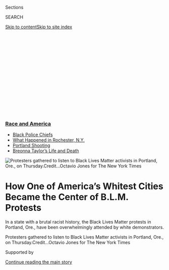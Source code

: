 <div id="app">

<div>

<div>

<div>

<div class="NYTAppHideMasthead css-ikk3s8 e1suatyy0">

<div class="section css-133zg39 e1suatyy2">

<div class="css-eph4ug er09x8g0">

<div class="css-6n7j50">

</div>

<span class="css-1dv1kvn">Sections</span>

<div class="css-10488qs">

<span class="css-1dv1kvn">SEARCH</span>

</div>

[Skip to content](#site-content)[Skip to site
index](#site-index)

</div>

<div class="css-10698na e1huz5gh0">

</div>

</div>

</div>

</div>

<div data-aria-hidden="false">

<div id="site-content" data-role="main">

<div>

<div class="css-1aor85t" style="opacity:0.000000001;z-index:-1;visibility:hidden">

<div class="css-1hqnpie">

<div class="css-epjblv">

<span class="css-17xtcya">[U.S.](/section/us)</span><span class="css-x15j1o">|</span><span class="css-fwqvlz">How
One of America’s Whitest Cities Became the Center of B.L.M.
Protests</span>

</div>

<div class="css-k008qs">

<div class="css-1iwv8en">

<span class="css-18z7m18"></span>

<div>

</div>

</div>

<span class="css-1n6z4y">https://nyti.ms/3eX7huM</span>

<div class="css-1705lsu">

<div class="css-4xjgmj">

<div class="css-4skfbu" data-role="toolbar" data-aria-label="Social Media Share buttons, Save button, and Comments Panel with current comment count" data-testid="share-tools">

  - 
  - 
  - 
  - 
    
    <div class="css-6n7j50">
    
    </div>

  - 
  - 

</div>

</div>

</div>

</div>

</div>

</div>

<div class="css-11qgg8s">

<div class="css-l9svim">

### [<span class="css-pa1jbp"><span class="css-1rxm0ex">Race and</span><span class="css-1rxm0ex"> America</span></span>](https://www.nytimes3xbfgragh.onion/news-event/george-floyd-protests-minneapolis-new-york-los-angeles?name=styln-george-floyd&region=TOP_BANNER&block=storyline_menu_recirc&action=click&pgtype=Article&impression_id=77a0fee0-f52b-11ea-8f57-43e30c511e3d&variant=undefined)

  - <span class="css-1qkutce">[Black Police
    Chiefs](https://www.nytimes3xbfgragh.onion/2020/09/11/us/black-police-chiefs-reform.html?name=styln-george-floyd&region=TOP_BANNER&block=storyline_menu_recirc&action=click&pgtype=Article&impression_id=77a0fee1-f52b-11ea-8f57-43e30c511e3d&variant=undefined)</span>
  - <span class="css-1qkutce">[What Happened in Rochester,
    N.Y.](https://www.nytimes3xbfgragh.onion/2020/09/04/nyregion/rochester-police-daniel-prude.html?name=styln-george-floyd&region=TOP_BANNER&block=storyline_menu_recirc&action=click&pgtype=Article&impression_id=77a0fee2-f52b-11ea-8f57-43e30c511e3d&variant=undefined)</span>
  - <span class="css-1qkutce">[Portland
    Shooting](https://www.nytimes3xbfgragh.onion/2020/08/30/us/portland-shooting-explained.html?name=styln-george-floyd&region=TOP_BANNER&block=storyline_menu_recirc&action=click&pgtype=Article&impression_id=77a0fee3-f52b-11ea-8f57-43e30c511e3d&variant=undefined)</span>
  - <span class="css-1qkutce">[Breonna Taylor’s Life and
    Death](https://www.nytimes3xbfgragh.onion/2020/08/30/us/breonna-taylor-police-killing.html?name=styln-george-floyd&region=TOP_BANNER&block=storyline_menu_recirc&action=click&pgtype=Article&impression_id=77a0fee4-f52b-11ea-8f57-43e30c511e3d&variant=undefined)</span>

</div>

</div>

<div id="fullBleedHeaderContent">

<div class="css-9fsmc8">

![<span class="css-16f3y1r e13ogyst0" data-aria-hidden="true">Protesters
gathered to listen to Black Lives Matter activists in Portland, Ore., on
Thursday.</span><span class="css-cnj6d5 e1z0qqy90" itemprop="copyrightHolder"><span class="css-1ly73wi e1tej78p0">Credit...</span><span><span>Octavio
Jones for The New York
Times</span></span></span>](https://static01.graylady3jvrrxbe.onion/images/2020/07/24/us/24portland-race01/merlin_174891828_0efe9f26-2890-48cc-9786-9a3ad7006897-articleLarge.jpg?quality=75&auto=webp&disable=upscale)

</div>

<div class="css-1aqq9tq">

<div class="css-1vkm6nb ehdk2mb0">

# How One of America’s Whitest Cities Became the Center of B.L.M. Protests

</div>

In a state with a brutal racist history, the Black Lives Matter protests
in Portland, Ore., have been overwhelmingly attended by white
demonstrators.

</div>

<div class="css-nwzfg5 e1gnum310">

<span class="css-1f9pvn2 us">Protesters gathered to listen to Black
Lives Matter activists in Portland, Ore., on
Thursday.</span><span class="css-cnj6d5 e1z0qqy90" itemprop="copyrightHolder"><span class="css-1ly73wi e1tej78p0">Credit...</span><span><span>Octavio
Jones for The New York Times</span></span></span>

</div>

<div id="sponsor-wrapper" class="css-1hyfx7x">

<div id="sponsor-slug" class="css-19vbshk">

Supported by

</div>

[Continue reading the main
story](#after-sponsor)

<div id="sponsor" class="ad sponsor-wrapper" style="text-align:center;height:100%;display:block">

</div>

<div id="after-sponsor">

</div>

</div>

<div class="css-1wx1auc e1gnum311">

<div class="css-18e8msd">

<div class="css-vp77d3 epjyd6m0">

<div class="css-hus3qt ey68jwv0" data-aria-hidden="true">

[![Thomas
Fuller](https://static01.graylady3jvrrxbe.onion/images/2018/06/12/multimedia/author-thomas-fuller/author-thomas-fuller-thumbLarge.png
"Thomas Fuller")](https://www.nytimes3xbfgragh.onion/by/thomas-fuller)

</div>

<div class="css-1baulvz">

By [<span class="css-1baulvz last-byline" itemprop="name">Thomas
Fuller</span>](https://www.nytimes3xbfgragh.onion/by/thomas-fuller)

</div>

</div>

  - 
    
    <div class="css-ld3wwf e16638kd2">
    
    Published July 24, 2020Updated July 29,
    2020
    
    </div>

  - 
    
    <div class="css-4xjgmj">
    
    <div class="css-pvvomx" data-role="toolbar" data-aria-label="Social Media Share buttons, Save button, and Comments Panel with current comment count" data-testid="share-tools">
    
      - 
      - 
      - 
      - 
        
        <div class="css-6n7j50">
        
        </div>
    
      - 
      - 
    
    </div>
    
    </div>

</div>

</div>

</div>

<div class="section meteredContent css-1r7ky0e" name="articleBody" itemprop="articleBody">

<div class="css-1fanzo5 StoryBodyCompanionColumn">

<div class="css-53u6y8">

PORTLAND, Ore. — Seyi Fasoranti, a chemist who moved to Oregon from the
East Coast six months ago, has watched the Black Lives Matter [protests
in
Portland](https://www.nytimes3xbfgragh.onion/2020/07/29/us/protests-portland-federal-withdrawal.html)
with fascination. A sea of white faces in one of the whitest major
American cities has cried out for racial justice every night for nearly
two months.

“It’s something I joke about with my friends,” Mr. Fasoranti, who is
Black, said over the din of protest chants this week. “There are more
Black Lives Matter signs in Portland than Black people.”

Loud advocacy has been a hallmark of
[Portland](https://www.nytimes3xbfgragh.onion/2020/07/25/us/a-wall-of-vets-joins-the-front-lines-of-portland-protests.html)
life for decades, but unlike past protests over environmental policies
or foreign wars, racism is a more complicated topic in Oregon, one that
is intertwined with demographics and the state’s legacy of some of [the
most brutal anti-Black
laws](https://www.nytimes3xbfgragh.onion/2017/06/04/us/portland-killings-racist-laws-oregon.html)
in the nation.

</div>

</div>

<div>

</div>

<div class="css-1fanzo5 StoryBodyCompanionColumn">

<div class="css-53u6y8">

During 56 straight nights of protests here, throngs of largely white
protesters have raised their fists in the air and chanted, “This is not
a riot, it’s a revolution.” They have thrown water bottles at the
federal courthouse, tried to pry off the plywood that protects the
entrance and engaged in running battles with police officers through
clouds of tear gas. In recent nights, the number of protesters has
swollen into the thousands.

</div>

</div>

<div class="css-1fanzo5 StoryBodyCompanionColumn">

<div class="css-53u6y8">

Damany Igwé, 43, a bath products salesman who is Black and has taken
part in dozens of the protests, says white crowds have shielded him from
the police, all the while yelling “Black power\!”

</div>

</div>

![<span class="css-16f3y1r e13ogyst0">President Trump’s deployment of
federal agents is fueling the unrest in Portland, where protests have
continued for over 50 consecutive
days.</span>](https://static01.graylady3jvrrxbe.onion/images/2020/07/22/autossell/Portland-Still_01/Portland-Still_01-videoSixteenByNineJumbo1600-v4.jpg)

<div class="css-1fanzo5 StoryBodyCompanionColumn">

<div class="css-53u6y8">

“I feel the most protected that I ever have in my city,” Mr. Igwé said
during a Wednesday night protest that lasted well into Thursday morning.
“White people can’t understand what we’ve been through completely, but
they are trying to empathize. That’s a beginning.”

Of the 35 cities in the United States with populations larger than
500,000, Portland is the whitest, according to census data, with 71
percent of residents categorized as non-Latino whites.

</div>

</div>

<div class="css-1fanzo5 StoryBodyCompanionColumn">

<div class="css-53u6y8">

Oregon’s relative homogeneity — the state is three-quarters white
compared with neighboring California, where white people make up 37
percent of the population — was not accidental. The state was founded on
principles of white supremacy. A 19th-century lash law called for
whipping any Black person found in the state. In the early part of the
20th century Oregon’s Legislature was dominated by members of the Ku
Klux Klan.

Today the average income level for Black families in Portland is nearly
half that of white residents, and police shootings of Black residents
are disproportionate to their 6 percent share of the population. Three
years ago, two good Samaritans were [fatally
stabbed](https://www.nytimes3xbfgragh.onion/2017/05/27/us/portland-train-attack-muslim-rant.html)
while trying to stop a man from shouting slurs at two African-American
women on a commuter train, one of whom was wearing Muslim dress.

</div>

</div>

<div>

</div>

<div class="css-1fanzo5 StoryBodyCompanionColumn">

<div class="css-53u6y8">

“Really there are two Portlands that exist,” said Walidah Imarisha, a
scholar of Black history in Oregon. “There’s white Portland and Portland
of color.”

The differences, she said, cover almost every aspect of life. “There’s
massive racial disparities around wealth, health care, schools and
criminal legal systems that white Portlanders just don’t understand.”

Yet on the streets this week in Portland there was optimism among Black
protest leaders who generally spoke admiringly of the large white
crowds, which were reinvigorated last week after clashes with federal
riot police officers who are protecting a U.S. courthouse and other
buildings.

</div>

</div>

<div class="css-79elbk" data-testid="photoviewer-wrapper">

<div class="css-z3e15g" data-testid="photoviewer-wrapper-hidden">

</div>

<div class="css-1a48zt4 ehw59r15" data-testid="photoviewer-children">

![<span class="css-16f3y1r e13ogyst0" data-aria-hidden="true">Protesters
wrote the names of Breonna Taylor and George Floyd, who were killed by
the police, on a wooden facade surrounding the federal courthouse that
has been the site of protests in
Portland.</span><span class="css-cnj6d5 e1z0qqy90" itemprop="copyrightHolder"><span class="css-1ly73wi e1tej78p0">Credit...</span><span>Octavio
Jones for The New York
Times</span></span>](https://static01.graylady3jvrrxbe.onion/images/2020/07/24/us/24portland-race02/24portland-race02-articleLarge.jpg?quality=75&auto=webp&disable=upscale)

</div>

</div>

<div class="css-1fanzo5 StoryBodyCompanionColumn">

<div class="css-53u6y8">

Xavier Warner, a Black protest organizer, called the predominance of
white protesters “a beautiful thing” that speaks to the progressive
ethos in the city.

Teal Lindseth, another Black organizer, said she saw the irony in
predominantly white Portland having among the longest continuous
protests stemming from the police killing of George Floyd in Minneapolis
on May 25. But she said she was thankful for the strength in numbers.
“They hurt us less when there are more people,” she said.

The role of white protesters has some detractors in the Black community.

In an [op-ed published Thursday in The Washington
Post](https://www.washingtonpost.com/opinions/2020/07/23/portlands-protests-were-supposed-be-about-black-lives-now-theyre-white-spectacle/),
the Rev. E.D. Mondainé, the president of the Portland branch of the
N.A.A.C.P., called the protests a “spectacle” that distracted attention
from the Black Lives Matter movement.

“Are they really furthering the cause of justice, or is this another
example of white co-optation?” he wrote.

But in a measure of the divided opinion on this question, Mr. Mondainé’s
predecessor at the N.A.A.C.P., Jo Ann Hardesty, a city commissioner,
rejected his criticism.

“There’s a lot of new, aware folks who have joined into the battle for
Black lives,” she said during a news conference on Thursday.

</div>

</div>

<div>

</div>

<div class="css-1fanzo5 StoryBodyCompanionColumn">

<div class="css-53u6y8">

Ms. Hardesty, who took office in 2019 as the first African-American
woman on the Portland City Council, said the protests were serving the
dual purposes of fighting racial injustice and rejecting the presence of
federal agents sent to the city by the Trump administration.

Both protest goals were important, she said. “And one is not any more
important than the
other.”

</div>

</div>

<div class="css-79elbk" data-testid="photoviewer-wrapper">

<div class="css-z3e15g" data-testid="photoviewer-wrapper-hidden">

</div>

<div class="css-1a48zt4 ehw59r15" data-testid="photoviewer-children">

<div class="css-1xdhyk6 erfvjey0">

<span class="css-1ly73wi e1tej78p0">Image</span>

<div class="css-zjzyr8">

<div data-testid="lazyimage-container" style="height:257.77777777777777px">

</div>

</div>

</div>

<span class="css-16f3y1r e13ogyst0" data-aria-hidden="true">The Wall of
Moms, a group of mothers that regularly attends the
protests.</span><span class="css-cnj6d5 e1z0qqy90" itemprop="copyrightHolder"><span class="css-1ly73wi e1tej78p0">Credit...</span><span>Octavio
Jones for The New York Times</span></span>

</div>

</div>

<div class="css-1fanzo5 StoryBodyCompanionColumn">

<div class="css-53u6y8">

Joe Lowndes, an expert on right-wing politics and race at the University
of Oregon, said the protests reflected an intertwining of interests in
recent years between racial justice advocates and the largely white
anti-fascist movement. Both are deeply distrustful of the police and
want police powers and budgets curtailed. The presence of far-right
groups in Oregon, emboldened during the Trump administration, has also
brought anti-racists and anti-fascists into closer alignment, he said.

Speeches and chants at the protests have touched on the legacy of
slavery and the stripping of lands from Native Americans. From a
historical perspective, the sight of hundreds of white protesters
chanting one of that movement’s most popular refrains — “Stolen lands
and stolen people” — can be jarring.

As the destination of the Lewis and Clark expeditions, Oregon once
symbolized the conquest of the American West and the subjugation of
Native peoples.

Some white protesters said it was this white supremacist legacy that
helped spur them into the streets.

“Bringing that history to light is definitely a motivating factor,” said
Liza Lopetrone, a veterinary nurse who joined the Wall of Moms protest
this week that consisted mostly of white women locking arms in the face
of the federal agents. “Oregon has an extremely racist history. I’m not
from here but I take responsibility for it
now.”

</div>

</div>

<div class="css-79elbk" data-testid="photoviewer-wrapper">

<div class="css-z3e15g" data-testid="photoviewer-wrapper-hidden">

</div>

<div class="css-1a48zt4 ehw59r15" data-testid="photoviewer-children">

<div class="css-1xdhyk6 erfvjey0">

<span class="css-1ly73wi e1tej78p0">Image</span>

<div class="css-zjzyr8">

<div data-testid="lazyimage-container" style="height:257.77777777777777px">

</div>

</div>

</div>

<span class="css-16f3y1r e13ogyst0" data-aria-hidden="true">There is a
sense of optimism among Black protest leaders, who generally spoke
admiringly of the largely white
crowds.</span><span class="css-cnj6d5 e1z0qqy90" itemprop="copyrightHolder"><span class="css-1ly73wi e1tej78p0">Credit...</span><span>Octavio
Jones for The New York Times</span></span>

</div>

</div>

<div class="css-1fanzo5 StoryBodyCompanionColumn">

<div class="css-53u6y8">

Another woman at the protest, Julie Liggins, had a more immediate
connection to prejudice and racism in Portland. She is white and her
husband of three decades, Reginald, is Black.

During the years he drove his car to work, Mr. Liggins said, he was
pulled over by Portland police multiple times without cause. He said he
switched to riding the bus. But two years ago when Mr. Liggins, who is
60, ran to catch a bus, the police [pulled it
over](https://katu.com/news/local/beaverton-police-launch-investigation-into-possible-case-of-racial-profiling-reggie-liggins)
after misidentifying him for a robbery suspect in his 20s.

Mr. Liggins said he was encouraged by the protests even if he wished the
reckoning over race in America had occurred earlier. And he loves his
life in Portland.

“You can literally go days without seeing people that look like you,” he
said. “But I find Portland to be a very progressive city despite its
racist past. I can honestly say that as an interracial couple we haven’t
had any problems here.”

Mr. Fasoranti, the chemist, says he has been impressed with the
awareness of racial issues in Portland and described the current round
of protests as something that “feels genuine.”

He says he feels welcome in the city and was intrigued soon after he
arrived when a white motorist pulled over to the sidewalk and asked if
he needed a ride. He has been invited to conversations about
gentrification and the displacement of Black residents.

“There are less of these conversations in New York or New Jersey, where
I used to live,” he said.

</div>

</div>

<div>

</div>

</div>

<div>

</div>

<div>

</div>

<div>

</div>

<div>

<div id="bottom-wrapper" class="css-1ede5it">

<div id="bottom-slug" class="css-l9onyx">

Advertisement

</div>

[Continue reading the main
story](#after-bottom)

<div id="bottom" class="ad bottom-wrapper" style="text-align:center;height:100%;display:block;min-height:90px">

</div>

<div id="after-bottom">

</div>

</div>

</div>

</div>

</div>

## Site Index

<div>

</div>

## Site Information Navigation

  - [© <span>2020</span> <span>The New York Times
    Company</span>](https://help.nytimes3xbfgragh.onion/hc/en-us/articles/115014792127-Copyright-notice)

<!-- end list -->

  - [NYTCo](https://www.nytco.com/)
  - [Contact
    Us](https://help.nytimes3xbfgragh.onion/hc/en-us/articles/115015385887-Contact-Us)
  - [Work with us](https://www.nytco.com/careers/)
  - [Advertise](https://nytmediakit.com/)
  - [T Brand Studio](http://www.tbrandstudio.com/)
  - [Your Ad
    Choices](https://www.nytimes3xbfgragh.onion/privacy/cookie-policy#how-do-i-manage-trackers)
  - [Privacy](https://www.nytimes3xbfgragh.onion/privacy)
  - [Terms of
    Service](https://help.nytimes3xbfgragh.onion/hc/en-us/articles/115014893428-Terms-of-service)
  - [Terms of
    Sale](https://help.nytimes3xbfgragh.onion/hc/en-us/articles/115014893968-Terms-of-sale)
  - [Site
    Map](https://spiderbites.nytimes3xbfgragh.onion)
  - [Help](https://help.nytimes3xbfgragh.onion/hc/en-us)
  - [Subscriptions](https://www.nytimes3xbfgragh.onion/subscription?campaignId=37WXW)

</div>

</div>

</div>

</div>
